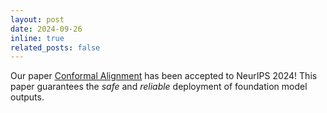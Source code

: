 ```yaml
---
layout: post
date: 2024-09-26
inline: true
related_posts: false
---
```


Our paper [Conformal Alignment](https://arxiv.org/abs/2405.10301) has been accepted to NeurIPS 2024!
This paper guarantees the *safe* and *reliable* deployment of foundation model outputs.
